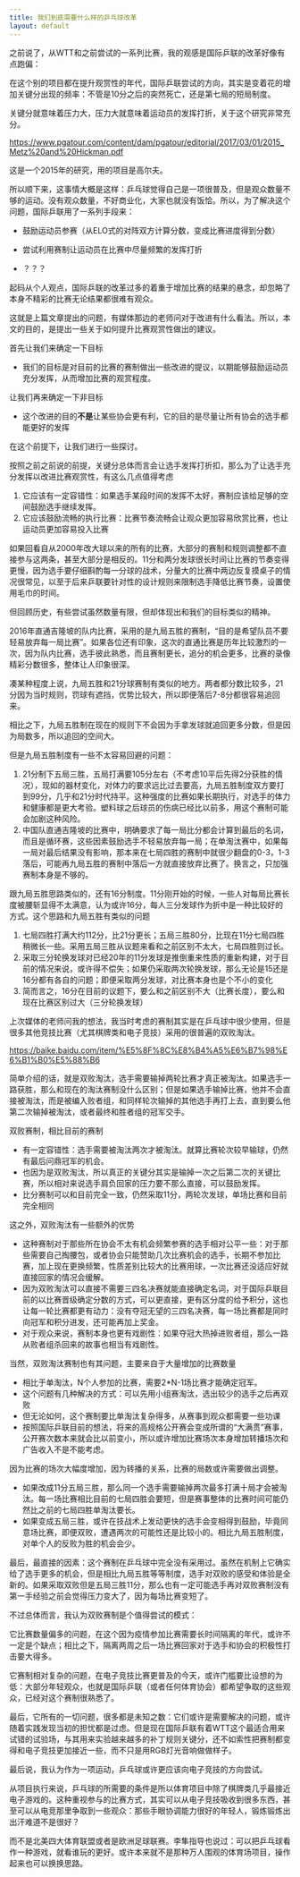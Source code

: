 ```yaml
---
title: 我们到底需要什么样的乒乓球改革
layout: default
---
```


之前说了，从WTT和之前尝试的一系列比赛，我的观感是国际乒联的改革好像有点跑偏：

在这个别的项目都在提升观赏性的年代，国际乒联尝试的方向，其实是变着花的增加关键分出现的频率：不管是10分之后的突然死亡，还是第七局的短局制度。

关键分就意味着压力大，压力大就意味着运动员的发挥打折，关于这个研究非常充分。

https://www.pgatour.com/content/dam/pgatour/editorial/2017/03/01/2015_Metz%20and%20Hickman.pdf

这是一个2015年的研究，用的项目是高尔夫。



所以顺下来，这事情大概是这样：乒乓球觉得自己是一项很普及，但是观众数量不够的运动。没有观众数量，不好商业化，大家也就没有饭恰。所以，为了解决这个问题，国际乒联用了一系列手段来：

- 鼓励运动员参赛（从ELO式的对阵双方计算分数，变成比赛进度得到分数）

- 尝试利用赛制让运动员在比赛中尽量频繁的发挥打折

- ？？？

起码从个人观点，国际乒联的改革过多的着重于增加比赛的结果的悬念，却忽略了本身不精彩的比赛无论结果都很难有观众。

这就是上篇文章提出的问题，有媒体那边的老师问对于改进有什么看法。所以，本文的目的，是提出一些关于如何提升比赛观赏性做出的建议。



首先让我们来确定一下目标

- 我们的目标是对目前的比赛的赛制做出一些改进的提议，以期能够鼓励运动员充分发挥，从而增加比赛的观赏程度。

让我们再来确定一下非目标

- 这个改进的目的**不是**让某些协会更有利，它的目的是尽量让所有协会的选手都能更好的发挥

在这个前提下，让我们进行一些探讨。

按照之前之前说的前提，关键分总体而言会让选手发挥打折扣，那么为了让选手充分发挥以改进比赛观赏性，有这么几点值得考虑

1. 它应该有一定容错性：如果选手某段时间的发挥不太好，赛制应该给足够的空间鼓励选手继续发挥。
2. 它应该鼓励流畅的执行比赛：比赛节奏流畅会让观众更加容易欣赏比赛，也让运动员更加容易投入比赛

如果回看自从2000年改大球以来的所有的比赛，大部分的赛制和规则调整都不直接参与这两条，甚至大部分是相反的。11分和两分发球很长时间让比赛的节奏变得更慢，因为选手要仔细斟酌每一分球的战术，分量大的比赛中两边反复摸桌子的情况很常见，以至于后来乒联要针对性的设计规则来限制选手降低比赛节奏，设置使用毛巾的时间。

但回顾历史，有些尝试虽然数量有限，但却体现出和我们的目标类似的精神。

2016年直通吉隆坡的队内比赛，采用的是九局五胜的赛制，“目的是希望队员不要轻易放弃每一局比赛”。如果各位还有印象，这次的直通比赛是历年比较激烈的一次，因为队内比赛，选手彼此熟悉，而且赛制更长，追分的机会更多，比赛的录像精彩分数很多，整体让人印象很深。

凑某种程度上说，九局五胜和21分球赛制有类似的地方。两者都分数比较多，21分因为当时规则，罚球有遮挡，优势比较大，所以即便落后7-8分都很容易追回来。

相比之下，九局五胜制在现在的规则下不会因为手拿发球就追回更多分数，但是因为局数多，所以追回的空间大。



但是九局五胜制度有一些不太容易回避的问题：

1. 21分制下五局三胜，五局打满要105分左右（不考虑10平后先得2分获胜的情况），现如的器材变化，对体力的要求远比过去要高，九局五胜制度双方要打到99分，几乎和21分时代持平。这种强度的比赛如果长期执行，对选手的体力和健康都是更大考验。塑料球之后球员的伤病已经比以前多，用这个赛制可能会加剧这种风险。
2. 中国队直通吉隆坡的比赛中，明确要求了每一局比分都会计算到最后的名词，而且是循环赛，这些因素鼓励选手不轻易放弃每一局；在单淘汰赛中，如果每一局对最后结果没有影响，那本来在七局四胜的赛制中就很少翻盘的0-3，1-3落后，可能再九局五胜的赛制中落后一方就直接放弃比赛了。换言之，只加强赛制本身是不够的。



跟九局五胜思路类似的，还有16分制度。11分刚开始的时候，一些人对每局比赛长度被腰斩显得不太满意，认为或许16分，每人三分发球作为折中是一种比较好的方式。这个思路和九局五胜有类似的问题

1. 七局四胜打满大约112分，比21分更长；五局三胜80分，比现在11分七局四胜稍微长一些。采用五局三胜从议题来看和之前区别不太大，七局四胜则过长。
2. 采取三分轮换发球对已经20年的11分发球是推倒重来性质的重新构建，对于目前的情况来说，或许得不偿失；如果仍采取两次轮换发球，那么无论是15还是16分都有各自的问题；即便采取两分发球，对比赛本身也是个不小的变化
3. 简而言之，16分在目前的议题下，要么和之前区别不大（比赛长度），要么和现在比赛区别过大（三分轮换发球）



上次媒体的老师问我的想法，我当时考虑的赛制其实是在乒乓球中很少使用，但是很多其他竞技比赛（尤其棋牌类和电子竞技）采用的很普遍的双败淘汰。

https://baike.baidu.com/item/%E5%8F%8C%E8%B4%A5%E6%B7%98%E6%B1%B0%E5%88%B6

简单介绍的话，就是双败淘汰，选手需要输掉两轮比赛才真正被淘汰。如果选手一路获胜，那么和现在的淘汰赛制没什么区别；但是如果选手输掉比赛，他并不会直接被淘汰，而是被编入败者组，和同样轮次输掉的其他选手再打上去，直到要么他第二次输掉被淘汰，或者最终和胜者组的冠军交手。

双败赛制，相比目前的赛制

- 有一定容错性：选手需要被淘汰两次才被淘汰。就算比赛轮次较早输球，仍然有最后问鼎冠军的机会。
- 也因为是双败淘汰，所以真正的关键分其实是输掉一次之后第二次的关键比赛，所以相对来说选手肩负回家的压力要不那么直接，可以鼓励发挥。
- 比分赛制可以和目前完全一致，仍然采取11分，两轮次发球，单场比赛和目前完全相同

这之外，双败淘汰有一些额外的优势

- 这种赛制对于那些所在协会不太有机会频繁参赛的选手相对公平一些：对于那些需要自己掏腰包，或者协会只能赞助几次比赛机会的选手，长期不参加比赛，加上现在更换频繁，性质差别比较大的比赛用球，一次比赛还没适应好就直接回家的情况会缓解。
- 因为双败淘汰可以直接不需要三四名决赛就能直接确定名词，对于国际乒联目前的以比赛晋级确定分数的方式，可以更直接，更有区分度的给予积分，这也让每一轮比赛都更有动力：没有夺冠无望的三四名决赛，每一场比赛都是同时向冠军和积分进发，还可能再加上奖金。
- 对于观众来说，赛制本身也更有戏剧性：如果夺冠大热掉进败者组，那么一路从败者组杀回来的故事也相当有戏剧性。

当然，双败淘汰赛制也有其问题，主要来自于大量增加的比赛数量

- 相比于单淘汰，N个人参加的比赛，需要2*N-1场比赛才能确定冠军。
- 这个问题有几种解决的方式：可以先用小组赛淘汰，选出较少的选手之后再双败
- 但无论如何，这个赛制要比单淘汰复杂得多，从赛事到观众都需要一些功课
- 按照国际乒联目前的想法，将来的高规格公开赛会变成所谓的“大满贯”赛事，公开赛次数本来就会比以前变小，所以或许增加比赛场次本身增加转播场次和广告收入不是不能考虑。

因为比赛的场次大幅度增加，因为转播的关系，比赛的局数或许需要做出调整。

- 如果改成11分五局三胜，那么同一个选手需要输掉两次最多打满十局才会被淘汰。每一场比赛相比目前的七局四胜会要短，但是赛事整体的比赛时间可能仍然比之前的七局四胜单淘汰要长。
- 如果变成五局三胜，或许在技战术上发动更快的选手会变相得到鼓励，毕竟同意场比赛，即便双败，遭遇两次的可能性还是比较小的。相比九局五胜制度，对单个人的反败为胜的机会会少。

最后，最直接的因素：这个赛制在乒乓球中完全没有采用过。虽然在机制上它确实给了选手更多的机会，但是相比九局五胜等等制度，选手对双败的感受和体验是全新的。如果采取双败但是五局三胜11分，那么也有一定可能选手再对双败赛制没有第一手经验之前会觉得压力变大了，因为每场比赛变短了。

不过总体而言，我认为双败赛制是个值得尝试的模式：

它比赛数量偏多的问题，在这个因为疫情参加比赛需要长时间隔离的年代，或许不一定是个缺点；相比之下，隔离两周之后一场比赛回家对于选手和协会的积极性打击要大得多。

它赛制相对复杂的问题，在电子竞技比赛更普及的今天，或许门槛要比设想的为低：大部分年轻观众，也就是国际乒联（或者任何体育协会）都希望争取的这些观众，已经对这个赛制很熟悉了。

最后，它所有的一切问题，很多都是未知之数：它们或许是需要解决的问题，或许随着实践发现当初的担忧都是过虑。但是现在国际乒联有着WTT这个最适合用来试错的试验场，与其用来实验越来越多的补丁规则关键分，还不如索性把赛制都变得和电子竞技更加接近一些，而不只是用RGB灯光音响做做样子。



最后说，我认为作为一项运动，乒乓球或许更应该向电子竞技的方向尝试。

从项目执行来说，乒乓球的所需要的条件是所以体育项目中除了棋牌类几乎最接近电子游戏的。这种重视参与的比赛方式，其实可以从电子竞技吸收到很多东西，甚至可以从电竞那里争取到一些观众：那些手眼协调能力很好的年轻人，锻炼锻炼出出汗难道不是很好？

而不是北美四大体育联盟或者是欧洲足球联赛。李隼指导也说过：可以把乒乓球看作一种游戏，就看谁玩的更好。或许本来就不是那种万人围观的体育场项目，操作起来也可以换换思路。

